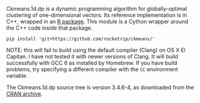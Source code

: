 Ckmeans.1d.dp is a dynamic programming algorithm for globally-optimal clustering
of one-dimensional vectors. Its reference implementation is in C++, wrapped in
an [R package](https://cran.r-project.org/web/packages/Ckmeans.1d.dp). This
module is a Cython wrapper around the C++ code inside that package.

`pip install 'git+https://github.com/rocketrip/ckmeans/'`

NOTE: this will fail to build using the default compiler (Clang) on OS X El
Capitan. I have not tested it with newer versions of Clang. It will build
successfully with GCC 6 as installed by Homebrew. If you have build problems,
try specifying a different compiler with the `CC` environment variable.

The Ckmeans.1d.dp source tree is version 3.4.6-4, as downloaded from the [CRAN 
archive](https://cran.r-project.org/src/contrib/Archive/Ckmeans.1d.dp/Ckmeans.1d.dp_3.4.6-4.tar.gz).
